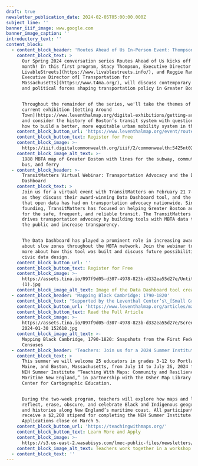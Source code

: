```yaml
---
draft: true
newsletter_publication_date: 2024-02-05T05:00:00.000Z
subject_line: ''
banner_iiif_image: www.google.com
banner_image_caption: ''
introductory_text: ''
content_block:
  - content_block_header: 'Routes Ahead of Us In-Person Event: Thompson and Ramos'
    content_block_text: >
      Our Spring 2024 conversation series Routes Ahead of Us kicks off this
      month! In this first program, Stacy Thompson, Executive Director of[
      LivableStreets](https://www.livablestreets.info/), and Reggie Ramos,
      Executive Director of[ Transportation for
      Massachusetts](https://www.t4ma.org/), will discuss contemporary social
      and political forces shaping transportation policy in Greater Boston.


      Throughout the remainder of the series, we'll take the themes of our
      current exhibition [Getting Around
      Town](https://www.leventhalmap.org/digital-exhibitions/getting-around-town/)
      and consider the history of Boston’s transit system with questions about
      how to build a better, more equitable urban mobility system in the future.
    content_block_button_url: 'https://www.leventhalmap.org/event/routes-ahead-thompson-ramos/'
    content_block_button_text: Register for Free
    content_block_image: >-
      https://iiif.digitalcommonwealth.org/iiif/2/commonwealth:5425nt024/11,2707,5685,4925/1200,/0/default.jpg
    content_block_image_alt_text: >-
      1988 MBTA map of Greater Boston with lines for the subway, commuter rail,
      bus, and ferry
  - content_block_header: >-
      TransitMatters Virtual Webinar: Transportation Advocacy and the Data
      Dashboard
    content_block_text: >
      Join us for a virtual event with TransitMatters on February 21 7-8 pm ET,
      as they discuss their award-winning Data Dashboard tool, and the impact
      that open data has had on transportation advocacy nationwide. Since its
      founding, TransitMatters has focused on helping Greater Boston advocate
      for the safe, frequent, and reliable transit. The TransitMatters Labs Team
      drives transportation advocacy by building tools with MBTA data to engage
      the public and increase transparency.


      The Data Dashboard has played a prominent role in increasing awareness
      about slow zones throughout the MBTA network. Join the webinar to learn
      more about how this tool was built and discuss future possibilities for
      civic data design.
    content_block_button_url: ''
    content_block_button_text: Register for Free
    content_block_image: >-
      https://assets.tina.io/097f9d05-d307-4978-823b-d332ea55d27e/Untitled
      (1).jpg
    content_block_image_alt_text: Image of the Data Dashboard tool created by TransitMatters
  - content_block_header: 'Mapping Black Cambridge: 1790-1820'
    content_block_text: "Supported by the Leventhal Center’s\_[Small Grants for Early Career Digital Publications](https://www.leventhalmap.org/research/digital-publication-small-grants/), Joan Brunetta and Eve Loftus made use of early Census data to document and located Black Cantabrigians in the years 1790–1820. At this time, census takers recorded only scant information, and the majority of people of color were known only as tally marks in the “all other free persons” data column. \n\nBy conducting careful research, Brunetta and Loftus were able to find 66 unique Cambridge households with at least one Black resident and created an interactive map showing 35 locations where they could identify residents’ locations in the city. \n"
    content_block_button_url: 'https://www.leventhalmap.org/articles/mapping-black-cambridge/'
    content_block_button_text: Read the Full Article
    content_block_image: >-
      https://assets.tina.io/097f9d05-d307-4978-823b-d332ea55d27e/Screenshot
      2024-01-30 152618.jpg
    content_block_image_alt_text: >-
      Mapping Black Cambridge, 1790-1820: Snapshots from the First Federal
      Censuses
  - content_block_header: 'Teachers: Join us for a 2024 Summer Institute!'
    content_block_text: >
      This summer we will welcome 25 educators in grades 3-12 to Portland,
      Maine, and Boston, Massachusetts, from July 14 to July 26, 2024 for the
      NEH Summer Institute “Teaching With Maps: Community and Resilience in
      Maritime New England,” in partnership with the Osher Map Library and Smith
      Center for Cartographic Education.


      During the two-week program, teachers will explore how maps and landscapes
      reflect, erase, obscure, and celebrate Black and Indigenous geographies
      and histories along New England’s maritime coast. All participants will
      receive a $2,200 stipend for completing the NEH Summer Institute.
      Applications close on March 5.
    content_block_button_url: 'https://teachingwithmaps.org/'
    content_block_button_text: Learn More and Apply
    content_block_image: >-
      https://s3.us-east-2.wasabisys.com/lmec-public-files/newsletters/teacher-workshop.JPG
    content_block_image_alt_text: Teachers work together in a workshop in the LMEC classroom space
  - content_block_text: ''
---
```


